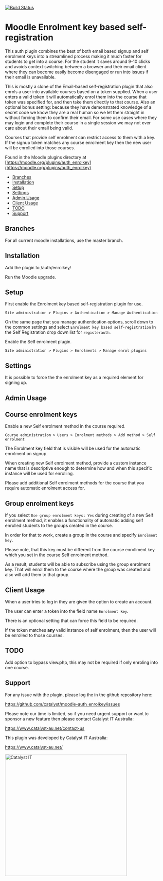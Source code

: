 [![Build Status](https://travis-ci.org/catalyst/moodle-auth_enrolkey.svg?branch=master)](https://travis-ci.org/catalyst/moodle-auth_enrolkey)

# Moodle Enrolment key based self-registration

This auth plugin combines the best of both email based signup and self enrolment keys into a streamlined process making it much faster for students to get into a course. For the student it saves around 9-10 clicks and avoids context switching between a browser and their email client where they can become easily become disengaged or run into issues if their email is unavailable.

This is mostly a clone of the Email-based self-registration plugin that also enrols a user into available courses based on a token supplied. When a user enters a valid token it will automatically enrol them into the course that token was specified for, and then take them directly to that course. Also an optional bonus setting: because they have demonstrated knowledge of a secret code we know they are a real human so we let them straight in without forcing them to confirm their email. For some use cases where they may login and complete their course in a single session we may not ever care about their email being valid.

Courses that provide self enrolment can restrict access to them with a key. If the signup token matches any course enrolment key then the new user will be enrolled into those courses. 

Found in the Moodle plugins directory at [https://moodle.org/plugins/auth_enrolkey](https://moodle.org/plugins/auth_enrolkey)


* [Branches](#branches)
* [Installation](#installation)
* [Setup](#setup)
* [Settings](#settings)
* [Admin Usage](#admin-usage)
* [Client Usage](#client-usage)
* [TODO](#todo)
* [Support](#support)


Branches
--------

For all current moodle installations, use the master branch.

Installation
------------ 

Add the plugin to /auth/enrolkey/

Run the Moodle upgrade.

Setup
-----
First enable the Enrolment key based self-registration plugin for use.

`Site administration > Plugins > Authentication > Manage Authentication`

On the same page that you manage authentication options, scroll down to the common settings and select `Enrolment key based self-registration` in the Self Registration drop down list for `registerauth`.
    
Enable the Self enrolment plugin.

`Site administration > Plugins > Enrolments > Manage enrol plugins`
    
Settings
--------

It is possible to force the the enrolment key as a required element for signing up.

Admin Usage
-----------

## Course enrolment keys

Enable a new Self enrolment method in the course required. 

`Course administration > Users > Enrolment methods > Add method > Self enrolment`

The Enrolment key field that is visible will be used for the automatic enrolment on signup.

When creating new Self enrolment method, provide a custom instance name that is descriptive enough to determine how and when this specific instance will be used for enrolling.

Please add additional Self enrolment methods for the course that you require automatic enrolment access for.

## Group enrolment keys

If you select `Use group enrolment keys: Yes` during creating of a new Self enrolment method, it enables a functionality of automatic adding self enrolled students to the groups created in the course.

In order for that to work, create a group in the course and specify `Enrolment key`. 

Please note, that this key must be different from the course enrollment key which you set in the course Self enrolment method.

As a result, students will be able to subscribe using the group enrolment key. That will enrol them to the course where the group was created and also will add them to that group.

Client Usage
------------

When a user tries to log in they are given the option to create an account.

The user can enter a token into the field name `Enrolment key`. 

There is an optional setting that can force this field to be required.

If the token matches **any** valid instance of self enrolment, then the user will be enrolled to those courses.  

TODO
----

Add option to bypass view.php, this may not be required if only enroling into one course.

Support
-------
For any issue with the plugin, please log the in the github repository here:

https://github.com/catalyst/moodle-auth_enrolkey/issues

Please note our time is limited, so if you need urgent support or want to
sponsor a new feature then please contact Catalyst IT Australia:

https://www.catalyst-au.net/contact-us



This plugin was developed by Catalyst IT Australia:

https://www.catalyst-au.net/

<a href="https://www.catalyst-au.net/"><img alt="Catalyst IT" src="https://cdn.rawgit.com/CatalystIT-AU/moodle-auth_saml2/master/pix/catalyst-logo.svg" width="400"></a>

